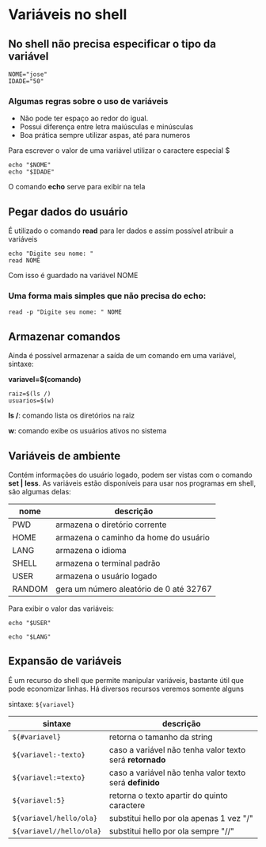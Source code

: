 # Variáveis no shell 

## No shell não precisa especificar o tipo da variável
```
NOME="jose"
IDADE="50"
 ```

### Algumas regras sobre o uso de variáveis

 * Não pode ter espaço ao redor do igual.
 * Possui diferença entre letra maiúsculas e minúsculas
 * Boa prática sempre utilizar aspas, até para numeros
 
Para escrever o valor de uma variável utilizar o caractere especial $
```
echo "$NOME"
echo "$IDADE"
```

O comando **echo** serve para exibir na tela


## Pegar dados do usuário 

É utilizado o comando **read** para ler dados e assim possível atribuir a variáveis
```
echo "Digite seu nome: "
read NOME 
```

Com isso é guardado na variável NOME

 
### Uma forma mais simples que não precisa do **echo**:

`read -p "Digite seu nome: " NOME `



## Armazenar comandos
Ainda é possível armazenar a saída de um comando em uma variável, sintaxe:

**variavel=$(comando)**
```
raiz=$(ls /)
usuarios=$(w)
```
**ls /**: comando lista os diretórios na raiz 

**w**: comando exibe os usuários ativos no sistema 

## Variáveis de ambiente

Contém informações do usuário logado, podem ser vistas com o comando **set | less**. 
As variáveis estão disponíveis para usar nos programas em shell, são algumas delas:

nome | descrição
-----|---------
PWD  | armazena o diretório corrente
HOME | armazena o caminho da home do usuário
LANG | armazena o idioma
SHELL | armazena o terminal padrão
USER | armazena o usuário logado
RANDOM| gera um número aleatório de 0 até 32767

Para exibir o valor das variáveis:

`echo "$USER"`

`echo "$LANG"`

## Expansão de variáveis

É um recurso do shell que permite manipular variáveis, bastante útil que pode economizar linhas.
Há diversos recursos veremos somente alguns

sintaxe:
`${variavel}`

  sintaxe    | descrição
-------------|---------
`${#variavel}` | retorna o tamanho da string
`${variavel:-texto}` | caso a variável não tenha valor texto será **retornado**
`${variavel:=texto}` | caso a variável não tenha valor texto será **definido**
`${variavel:5}`      | retorna o texto apartir do quinto caractere
`${variavel/hello/ola}` | substitui hello por ola apenas 1 vez "/"
`${variavel//hello/ola}` | substitui hello por ola sempre "//"

